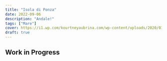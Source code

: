 ```yaml
---
title: "Isola di Ponza"
date: 2022-09-06
description: "Andale!"
tags: ["Mare"]
cover: https://i1.wp.com/kourtneyaubrina.com/wp-content/uploads/2020/01/IMG_6525.jpg?fit=2048%2C1281&ssl=1
draft: true
---
```


## Work in Progress
